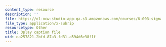 ```yaml
---
content_type: resource
description: ''
file: https://ol-ocw-studio-app-qa.s3.amazonaws.com/courses/6-003-signals-and-systems-fall-2011/ea2578212bfd87a3fd31a594d6e38f1f_3D51nqZ-97Q.srt
file_type: application/x-subrip
resourcetype: Other
title: 3play caption file
uid: ea257821-2bfd-87a3-fd31-a594d6e38f1f
---
```

